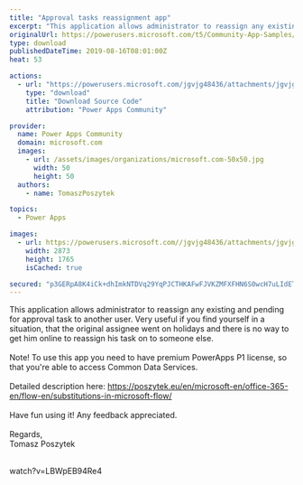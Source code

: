 ```yaml
---
title: "Approval tasks reassignment app"
excerpt: "This application allows administrator to reassign any existing and pending for approval task to another user. Very useful if you find yourself in a"
originalUrl: https://powerusers.microsoft.com/t5/Community-App-Samples/Approval-tasks-reassignment-app/td-p/342522
type: download
publishedDateTime: 2019-08-16T08:01:00Z
heat: 53

actions:
  - url: "https://powerusers.microsoft.com/jgvjg48436/attachments/jgvjg48436/AppFeedbackGallery/221/2/Reassign%20Tasks.msapp"
    type: "download"
    title: "Download Source Code"
    attribution: "Power Apps Community"

provider:
  name: Power Apps Community
  domain: microsoft.com
  images:
    - url: /assets/images/organizations/microsoft.com-50x50.jpg
      width: 50
      height: 50
  authors:
    - name: TomaszPoszytek

topics:
  - Power Apps

images:
  - url: https://powerusers.microsoft.com//jgvjg48436/attachments/jgvjg48436/AppFeedbackGallery/221/1/2019-08-16_17h00_40.png
    width: 2873
    height: 1765
    isCached: true

secured: "p3GERpA8K4iCk+dhImkNTDVq29YqPJCTHKAFwFJVKZMFXFHN6S0wcH7uLIdETzlF+MTAw32HhiCa/DrSunuC7s0Efio89AnlRbWIfymzDlSsPNtpNJfSB0UnOY5OUap/d6e1+GvBqTYm5cW31r3I+jpTGF3pk/0bemZZmdUA4BBzwdDtZEikS90E6TGcr2oBSqQLE5L39SA6YMYZwRqLYwKtA0Cpcn8wwayTOOc0uvSaCa3sfMeCplXKjM9qql898Sg1Cr52xRU/QsC0q6Azaga1MjL/XxUI3gSyP/K4/UOh8UyCoMP35Uq9To7SgDaBz5XifC/JXrZOo0MKGlh5hKKopqGza2yePhpmcVFFr5pNhzoz9lO/6I+PY5L+cZMX7lWMIjYOmRifT13HUkQpQAzYZD3q+ao8vShX6N3fIHVq9yBvxdrk4QAFzXUM5z8i;IeUcZgJreKIX5Pl2BoNXHA=="
---
```

<p>This application allows administrator to reassign any existing and pending for approval task to another user. Very useful if you find yourself in a situation, that the original assignee went on holidays and there is no way to get him online to reassign his task on to someone else.<br><br>Note! To use this app you need to have premium PowerApps P1 license, so that you're able to access Common Data Services.<br><br>Detailed description here: <a href="https://poszytek.eu/en/microsoft-en/office-365-en/flow-en/substitutions-in-microsoft-flow/" target="_blank" rel="noopener nofollow noopener noreferrer">https://poszytek.eu/en/microsoft-en/office-365-en/flow-en/substitutions-in-microsoft-flow/</a><br><br>Have fun using it! Any feedback appreciated.<br><br>Regards,<br>Tomasz Poszytek<br><br></p><p><span class="videoUrl">watch?v=LBWpEB94Re4</span></p>

